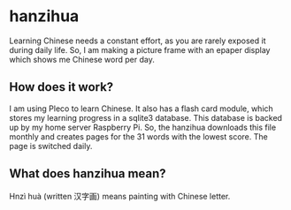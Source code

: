 # hanzihua
Learning Chinese needs a constant effort, as you are rarely exposed it during daily life. So, I am making a picture
frame with an epaper display which shows me Chinese word per day.

## How does it work?
I am using Pleco to learn Chinese. It also has a flash card module, which stores my learning progress in a sqlite3
database. This database is backed up by my home server Raspberry Pi. So, the hanzihua downloads this file monthly and
creates pages for the 31 words with the lowest score. The page is switched daily.

## What does hanzihua mean?
Hnzì huà (written 汉字画) means painting with Chinese letter.
